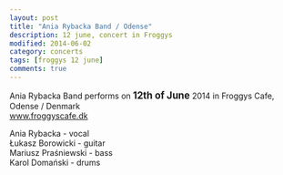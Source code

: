```yaml
---
layout: post
title: "Ania Rybacka Band / Odense"
description: 12 june, concert in Froggys
modified: 2014-06-02
category: concerts
tags: [froggys 12 june]
comments: true
---
```

Ania Rybacka Band performs on <big>**12th of June**</big> 2014 in Froggys Cafe, Odense / Denmark<br>
<a href="http://froggyscafe.dk">www.froggyscafe.dk</a>

Ania Rybacka - vocal<br>
Łukasz Borowicki - guitar<br>
Mariusz Praśniewski - bass<br>
Karol Domański - drums<br>

